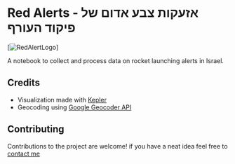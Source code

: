 # Red Alerts - אזעקות צבע אדום של פיקוד העורף

[![RedAlertLogo](/src/RedAlerts.jpg)]

A notebook to collect and process data on rocket launching alerts in Israel.

## Credits
* Visualization made with [Kepler](https://kepler.gl/)
* Geocoding using [Google Geocoder API](https://developers.google.com/maps/documentation/geocoding/overview)


## Contributing
Contributions to the project are welcome! if you have a neat idea feel free to [contact me](mailto:yoavtepper@gmail.com)

